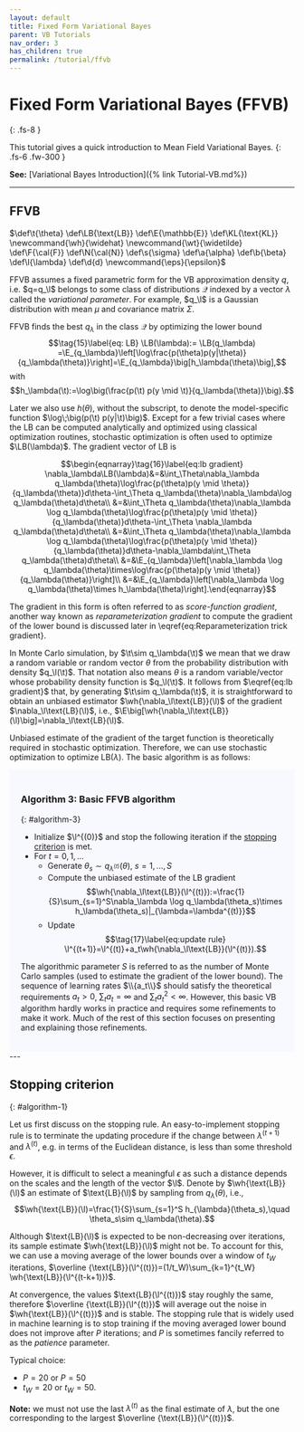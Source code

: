 ```yaml
---
layout: default
title: Fixed Form Variational Bayes
parent: VB Tutorials
nav_order: 3
has_children: true
permalink: /tutorial/ffvb
---
```


# **Fixed Form Variational Bayes (FFVB)**
{: .fs-8 }

This tutorial gives a quick introduction to Mean Field Variational Bayes. 
{: .fs-6 .fw-300 }

**See:** [Variational Bayes Introduction]({% link Tutorial-VB.md%})

---
## FFVB
<!--- Define custom latex syntax -->
$\def\t{\theta}
\def\LB{\text{LB}}
\def\E{\mathbb{E}}
\def\KL{\text{KL}}
\newcommand{\wh}{\widehat}
\newcommand{\wt}{\widetilde}
\def\F{\cal{F}}
\def\N{\cal{N}}
\def\s{\sigma}
\def\a{\alpha}
\def\b{\beta}
\def\l{\lambda}
\def\d{d}
\newcommand{\eps}{\epsilon}$
<!-- End -->
FFVB assumes a fixed parametric form for the VB approximation density $q$, i.e. $q=q_\l$ belongs to some class of distributions $\mathcal Q$ indexed by a vector $\lambda$ called the *variational parameter*.
For example, $q_\l$ is a Gaussian distribution with mean $\mu$ and covariance matrix $\Sigma$.

FFVB finds the best $q_\lambda$ in the class $\mathcal{Q}$ by optimizing the lower bound
$$\tag{15}\label{eq: LB}
\LB(\lambda):= \LB(q_\lambda) =\E_{q_\lambda}\left[\log\frac{p(\theta)p(y|\theta)}{q_\lambda(\theta)}\right]=\E_{q_\lambda}\big[h_\lambda(\theta)\big],$$
with 
$$h_\lambda(\t):=\log\big(\frac{p(\t) p(y \mid \t)}{q_\lambda(\theta)}\big).$$

Later we also use $h(\theta)$, without the subscript, to denote the model-specific function $\log\;\big(p(\t) p(y|\t)\big)$.
Except for a few trivial cases where the LB can be computed analytically and optimized using classical optimization routines,
stochastic optimization is often used to optimize $\LB(\lambda)$.
The gradient vector of LB is

$$\begin{eqnarray}\tag{16}\label{eq:lb gradient}
\nabla_\lambda\LB(\lambda)&=&\int_\Theta\nabla_\lambda q_\lambda(\theta)\log\frac{p(\theta)p(y \mid \theta)}{q_\lambda(\theta)}d\theta-\int_\Theta q_\lambda(\theta)\nabla_\lambda\log q_\lambda(\theta)d\theta\\
&=&\int_\Theta q_\lambda(\theta)\nabla_\lambda \log q_\lambda(\theta)\log\frac{p(\theta)p(y \mid \theta)}{q_\lambda(\theta)}d\theta-\int_\Theta \nabla_\lambda q_\lambda(\theta)d\theta\\
&=&\int_\Theta q_\lambda(\theta)\nabla_\lambda \log q_\lambda(\theta)\log\frac{p(\theta)p(y \mid \theta)}{q_\lambda(\theta)}d\theta-\nabla_\lambda\int_\Theta  q_\lambda(\theta)d\theta\\
&=&\E_{q_\lambda}\left[\nabla_\lambda \log q_\lambda(\theta)\times\log\frac{p(\theta)p(y \mid \theta)}{q_\lambda(\theta)}\right]\\
&=&\E_{q_\lambda}\left[\nabla_\lambda \log q_\lambda(\theta)\times h_\lambda(\theta)\right].\end{eqnarray}$$

The gradient in this form is often referred to as *score-function gradient*, another way known as *reparameterization gradient* to compute the gradient of the lower bound is discussed later in \eqref{eq:Reparameterization trick gradient}.

In Monte Carlo simulation, by $\t\sim q_\lambda(\t)$ we mean that we draw a random variable or random vector $\theta$ from the probability distribution with density $q_\l(\t)$. That notation also means $\theta$ is a random variable/vector whose probability density function is $q_\l(\t)$. 
It follows from $\eqref{eq:lb gradient}$ that, by generating $\t\sim q_\lambda(\t)$,  it is straightforward to obtain an unbiased estimator $\wh{\nabla_\l\text{LB}}(\l)$ of the gradient $\nabla_\l\text{LB}(\l)$, i.e., $\E\big[\wh{\nabla_\l\text{LB}}(\l)\big]=\nabla_\l\text{LB}(\l)$.

Unbiased estimate of the gradient of the target function is theoretically required in stochastic optimization. Therefore, we can use stochastic optimization to optimize $\text{LB}(\lambda)$. The basic algorithm is as follows:
<br>
<div class="code-example" markdown="1" style="background-color:GhostWhite;padding:20px;">

### Algorithm 3: Basic FFVB algorithm
{: #algorithm-3}

- Initialize $\l^{(0)}$ and stop the following iteration if the [stopping criterion](#algorithm-1) is met.
- For $t=0,1,...$
    - Generate $\theta_s\sim q_{\lambda^{(t)}}(\theta)$, $s=1,...,S$
	- Compute the unbiased estimate of the LB gradient
	  $$\wh{\nabla_\l\text{LB}}(\l^{(t)}):=\frac{1}{S}\sum_{s=1}^S\nabla_\lambda \log q_\lambda(\theta_s)\times h_\lambda(\theta_s)|_{\lambda=\lambda^{(t)}}$$
	- Update 
	  $$\tag{17}\label{eq:update rule} \l^{(t+1)}=\l^{(t)}+a_t\wh{\nabla_\l\text{LB}}(\l^{(t)}).$$

The algorithmic parameter $S$ is referred to as the number of Monte Carlo samples (used to estimate the gradient of the lower bound).
The sequence of learning rates $\\{a_t\\}$ should satisfy the theoretical requirements $a_t>0$, $\sum_t a_t=\infty$ and $\sum_t a_t^2<\infty$.
However, this basic VB algorithm hardly works in practice and requires some refinements to make it work.
Much of the rest of this section focuses on presenting and explaining those refinements.

</div>
---

## Stopping criterion
{: #algorithm-1}

Let us first discuss on the stopping rule. An easy-to-implement stopping rule is to terminate the updating
procedure if the change between $\lambda^{(t+1)}$ and $\lambda^{(t)}$, e.g. in terms of the Euclidean distance, is less than some threshold $\epsilon$.

However, it is difficult to select a meaningful $\epsilon$ as such a distance depends on the scales and the length of the vector $\l$.
Denote by $\wh{\text{LB}}(\l)$ an estimate of $\text{LB}(\l)$ by sampling from $q_\lambda(\theta)$, i.e.,
$$\wh{\text{LB}}(\l)=\frac{1}{S}\sum_{s=1}^S h_{\lambda}(\theta_s),\quad \theta_s\sim q_\lambda(\theta).$$

Although $\text{LB}(\l)$ is expected to be non-decreasing over iterations, its sample estimate $\wh{\text{LB}}(\l)$ might not be.
To account for this, we can use a moving average of the lower bounds
over a window of $t_W$ iterations, $\overline {\text{LB}}(\l^{(t)})=(1/t_W)\sum_{k=1}^{t_W} \wh{\text{LB}}(\l^{(t-k+1)})$.

At convergence, the values $\text{LB}(\l^{(t)})$ stay roughly the same,
therefore $\overline {\text{LB}}(\l^{(t)})$ will average out the noise in $\wh{\text{LB}}(\l^{(t)})$ and is stable. 
The stopping rule that is widely used in machine learning is to stop training if the moving averaged lower bound does not improve
after $P$ iterations; and $P$ is sometimes fancily referred to as the *patience* parameter. 

Typical choice: 
- $P=20$ or $P=50$
- $t_W=20$ or $t_W=50$. 

**Note:** we must not use the last $\lambda^{(t)}$ as the final estimate of $\lambda$, but the one corresponding to the largest $\overline {\text{LB}}(\l^{(t)})$. 